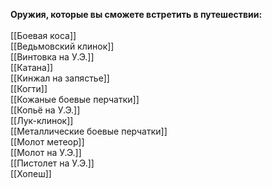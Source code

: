 **Оружия, которые вы сможете встретить в путешествии:**<br>
<br>
[[Боевая коса]]<br>
[[Ведьмовский клинок]]<br>
[[Винтовка на У.Э.]]<br>
[[Катана]]<br>
[[Кинжал на запястье]]<br>
[[Когти]]<br>
[[Кожаные боевые перчатки]]<br>
[[Копьё на У.Э.]]<br>
[[Лук-клинок]]<br>
[[Металлические боевые перчатки]]<br>
[[Молот метеор]]<br>
[[Молот на У.Э.]]<br>
[[Пистолет на У.Э.]]<br>
[[Хопеш]]<br>